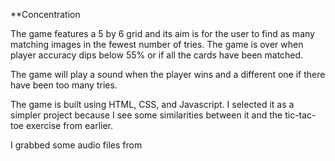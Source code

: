 **Concentration

The game features a 5 by 6 grid and its aim is for the user to find as many matching images in the fewest number of tries. The game is over when player accuracy dips below 55% or if all the cards have been matched.

The game will play a sound when the player wins and a different one if there have been too many tries.

The game is built using HTML, CSS, and Javascript. I selected it as a simpler project because I see some similarities between it and the tic-tac-toe exercise from earlier.

I grabbed some audio files from
